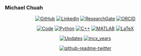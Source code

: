 ### Michael Chuah

<p align="center">
    <a href="https://github.com/mcx" target="_blank"><img alt="GitHub" src="https://img.shields.io/badge/-@mcx-181717?style=flat-square&logo=GitHub&logoColor=white"></a>
    <a href="https://www.linkedin.com/in/michaelchuah" target="_blank"><img alt="LinkedIn" src="https://img.shields.io/badge/-LinkedIn-0077B5?style=flat-square&logo=Linkedin&logoColor=white"></a>
    <a href="https://www.researchgate.net/profile/Michael-Chuah" target="_blank"><img alt="ResearchGate" src="https://img.shields.io/badge/-ResearchGate-00CCBB?style=flat-square&logo=ResearchGate&logoColor=white"></a>
    <a href="https://orcid.org/0000-0002-0172-0339" target="_blank"><img alt="ORCID" src="https://img.shields.io/badge/-ORCID-A6CE39?style=flat-square&logo=ORCID&logoColor=white"></a>
</p>

<p align="center">
    <a href="https://github.com/mcx?tab=repositories" target="_blank"><img alt="Code" src="https://img.shields.io/badge/-code-000000?style=flat-square&logo=Plex&logoColor=white"></a>
    <a href="https://github.com/mcx?tab=repositories&language=python" target="_blank"><img alt="Python" src="https://img.shields.io/badge/-Python-3776AB?style=flat-square&logo=Python&logoColor=white"></a>
    <a href="https://github.com/mcx?tab=repositories&language=c%2B%2B" target="_blank"><img alt="C++" src="https://img.shields.io/badge/-C%2B%2B-00599C?style=flat-square&logo=C%2B%2B&logoColor=white"></a>
    <a href="https://github.com/mcx?tab=repositories&language=matlab" target="_blank"><img alt="MATLAB" src="https://img.shields.io/badge/-MATLAB-0076A8?style=flat-square&logo=Mathworks&logoColor=white"></a>
    <a href="https://github.com/mcx?tab=repositories&language=TeX" target="_blank"><img alt="LaTeX" src="https://img.shields.io/badge/-LaTeX-008080?style=flat-square&logo=LaTeX&logoColor=white"></a>
</p>


<p align="center">
    <a href="https://github.com/mcx?tab=followers"><img alt="Updates" src="https://img.shields.io/badge/--000000?style=flat-square&logo=RSS&logoColor=white&label=Updates"></a>
    <a href="https://github.com/mcx" target="_blank"><img alt="mcx_years" src="https://badges.strrl.dev/years/mcx?logo=GitHub&label=Years&color=success&logoColor=white&style=flat-square"/></a>
</p>



<!--
<p align="center">
    <img alt = "GitHub Stats" src="https://github-readme-stats.vercel.app/api?username=mcx&theme=gotham&show_icons=true">
    <br>
    <img alt = "Top Language" src="https://github-readme-stats.vercel.app/api/top-langs/?username=mcx&theme=gotham&show_icons=true">
</p>
-->

<p align="center">
    <a href="https://twitter.com/mcccxx)"><img alt="github-readme-twitter" src="https://github-readme-twitter.gazf.vercel.app/api?id=mcccxx&layout=wide&dark_mode=on"></a>
</p>

<!-- [![github-readme-twitter](https://github-readme-twitter.gazf.vercel.app/api?id=mcccxx&layout=wide&dark_mode=on)](https://twitter.com/mcccxx) -->

<!--
**mcx/mcx** is a ✨ _special_ ✨ repository because its `README.md` (this file) appears on your GitHub profile.

Here are some ideas to get you started:

- 🔭 I’m currently working on ...
- 🌱 I’m currently learning ...
- 👯 I’m looking to collaborate on ...
- 🤔 I’m looking for help with ...
- 💬 Ask me about ...
- 📫 How to reach me: ...
- 😄 Pronouns: ...
- ⚡ Fun fact: ...
-->
